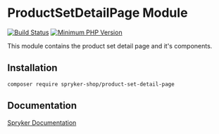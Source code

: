 # ProductSetDetailPage Module
[![Build Status](https://travis-ci.org/spryker-shop/product-set-detail-page.svg)](https://travis-ci.org/spryker-shop/product-set-detail-page)
[![Minimum PHP Version](https://img.shields.io/badge/php-%3E%3D%207.3-8892BF.svg)](https://php.net/)

This module contains the product set detail page and it's components.

## Installation

```
composer require spryker-shop/product-set-detail-page
```

## Documentation

[Spryker Documentation](https://academy.spryker.com)
